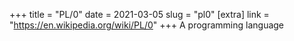 +++
title = "PL/0"
date = 2021-03-05
slug = "pl0"
[extra]
link = "https://en.wikipedia.org/wiki/PL/0"
+++
A programming language


